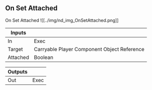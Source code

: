 ## On Set Attached
On Set Attached
![[../img/nd_img_OnSetAttached.png]]

|Inputs||
|--|--|
| In | Exec |
| Target | Carryable Player Component Object Reference |
| Attached | Boolean |

|Outputs||
|--|--|
| Out | Exec |
